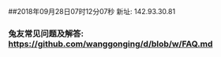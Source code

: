 ##2018年09月28日07时12分07秒 新址: 142.93.30.81
### 兔友常见问题及解答: https://github.com/wanggonging/d/blob/w/FAQ.md
